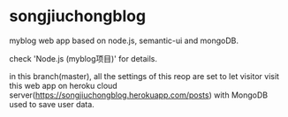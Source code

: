 # songjiuchongblog
myblog web app based on node.js, semantic-ui and mongoDB.

check 'Node.js (myblog项目)' for details.

in this branch(master), all the settings of this reop are set to let visitor visit this web app on heroku cloud server(https://songjiuchongblog.herokuapp.com/posts) with MongoDB used to save user data.
